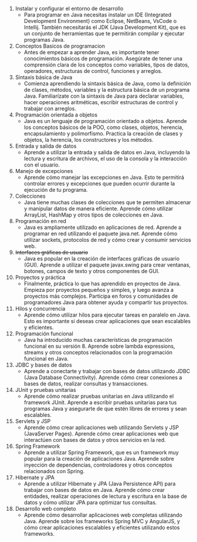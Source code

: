 1. Instalar y configurar el entorno de desarrollo
	- Para programar en Java necesitas instalar un IDE (Integrated Development Environment) como Eclipse,  NetBeans, VsCode o Intellij. También necesitarás el JDK (Java Development Kit), que es un conjunto de herramientas que te permitirán compilar y ejecutar programas Java.
2. Conceptos Basicos de programacion
	- Antes de empezar a aprender Java, es importante tener conocimientos básicos de programación. Asegúrate de tener una comprensión clara de los conceptos como variables, tipos de datos, operadores, estructuras de control, funciones y arreglos.
3. Sintaxis básica de Java
	- Comienza aprendiendo la sintaxis básica de Java, como la definición de clases, métodos, variables y la estructura básica de un programa Java. Familiarízate con la sintaxis de Java para declarar variables, hacer operaciones aritméticas, escribir estructuras de control y trabajar con arreglos.
4. Programación orientada a objetos
	- Java es un lenguaje de programación orientado a objetos. Aprende los conceptos básicos de la POO, como clases, objetos, herencia, encapsulamiento y polimorfismo. Practica la creación de clases y objetos, la herencia, los constructores y los métodos.
5. Entrada y salida de datos
	- Aprende a utilizar la entrada y salida de datos en Java, incluyendo la lectura y escritura de archivos, el uso de la consola y la interacción con el usuario.
6. Manejo de excepciones
	- Aprende cómo manejar las excepciones en Java. Esto te permitirá controlar errores y excepciones que pueden ocurrir durante la ejecución de tu programa.
7. Colecciones
	- Java tiene muchas clases de colecciones que te permiten almacenar y manipular datos de manera eficiente. Aprende cómo utilizar ArrayList, HashMap y otros tipos de colecciones en Java.
8. Programación en red
	- Java es ampliamente utilizado en aplicaciones de red. Aprende a programar en red utilizando el paquete java.net. Aprende cómo utilizar sockets, protocolos de red y cómo crear y consumir servicios web.
9. ~~Interfaces gráficas de usuario~~
	- Java es popular en la creación de interfaces gráficas de usuario (GUI). Aprende a utilizar el paquete javax.swing para crear ventanas, botones, campos de texto y otros componentes de GUI.
10. Proyectos y práctica
	- Finalmente, práctica lo que has aprendido en proyectos de Java. Empieza por proyectos pequeños y simples, y luego avanza a proyectos más complejos. Participa en foros y comunidades de programadores Java para obtener ayuda y compartir tus proyectos.
11. Hilos y concurrencia
	- Aprende cómo utilizar hilos para ejecutar tareas en paralelo en Java. Esto es importante si deseas crear aplicaciones que sean escalables y eficientes.
12. Programación funcional
	- Java ha introducido muchas características de programación funcional en su versión 8. Aprende sobre lambda expressions, streams y otros conceptos relacionados con la programación funcional en Java.
13. JDBC y bases de datos
	- Aprende a conectarte y trabajar con bases de datos utilizando JDBC (Java Database Connectivity). Aprende cómo crear conexiones a bases de datos, realizar consultas y transacciones.
14. JUnit y pruebas unitarias
	- Aprende cómo realizar pruebas unitarias en Java utilizando el framework JUnit. Aprende a escribir pruebas unitarias para tus programas Java y asegurarte de que estén libres de errores y sean escalables.
15. Servlets y JSP
	- Aprende cómo crear aplicaciones web utilizando Servlets y JSP (JavaServer Pages). Aprende cómo crear aplicaciones web que interactúen con bases de datos y otros servicios en la red.
16. Spring Framework
	- Aprende a utilizar Spring Framework, que es un framework muy popular para la creación de aplicaciones Java. Aprende sobre inyección de dependencias, controladores y otros conceptos relacionados con Spring.
17. Hibernate y JPA
	- Aprende a utilizar Hibernate y JPA (Java Persistence API) para trabajar con bases de datos en Java. Aprende cómo crear entidades, realizar operaciones de lectura y escritura en la base de datos y cómo utilizar JPA para optimizar tus consultas.
18. Desarrollo web completo
	- Aprende cómo desarrollar aplicaciones web completas utilizando Java. Aprende sobre los frameworks Spring MVC y AngularJS, y cómo crear aplicaciones escalables y eficientes utilizando estos frameworks.